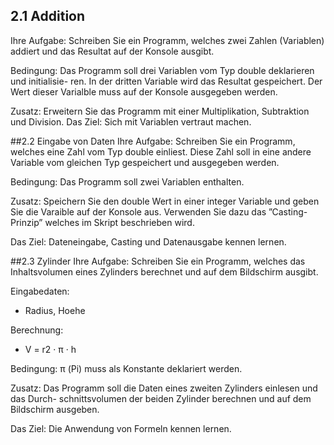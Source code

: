 ## 2.1 Addition
Ihre Aufgabe: Schreiben Sie ein Programm, welches zwei Zahlen (Variablen) addiert und das Resultat auf der Konsole ausgibt.

Bedingung: Das Programm soll drei Variablen vom Typ double deklarieren und initialisie- ren. In der dritten Variable wird das Resultat gespeichert. Der Wert dieser Varialble muss auf der Konsole ausgegeben werden.

Zusatz: Erweitern Sie das Programm mit einer Multiplikation, Subtraktion und Division. Das Ziel: Sich mit Variablen vertraut machen.

##2.2 Eingabe von Daten
Ihre Aufgabe: Schreiben Sie ein Programm, welches eine Zahl vom Typ double einliest. Diese Zahl soll in eine andere Variable vom gleichen Typ gespeichert und ausgegeben werden.

Bedingung: Das Programm soll zwei Variablen enthalten.

Zusatz: Speichern Sie den double Wert in einer integer Variable und geben Sie die Varaible auf der Konsole aus. Verwenden Sie dazu das ”Casting-Prinzip” welches im Skript beschrieben wird.

Das Ziel: Dateneingabe, Casting und Datenausgabe kennen lernen.

##2.3 Zylinder
Ihre Aufgabe: Schreiben Sie ein Programm, welches das Inhaltsvolumen eines Zylinders berechnet und auf dem Bildschirm ausgibt.

Eingabedaten:
* Radius, Hoehe

Berechnung:
* V = r2 · π · h

Bedingung: π (Pi) muss als Konstante deklariert werden.

Zusatz: Das Programm soll die Daten eines zweiten Zylinders einlesen und das Durch- schnittsvolumen der beiden Zylinder berechnen und auf dem Bildschirm ausgeben.

Das Ziel: Die Anwendung von Formeln kennen lernen.
